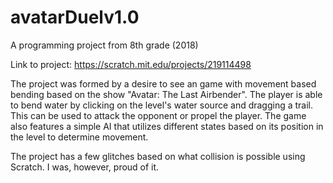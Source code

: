 # avatarDuelv1.0
A programming project from 8th grade (2018)

Link to project: https://scratch.mit.edu/projects/219114498

The project was formed by a desire to see an game with movement based bending based on the show "Avatar: The Last Airbender". The player is able to bend water by clicking on the level's water source and dragging a trail. This can be used to attack the opponent or propel the player. The game also features a simple AI that utilizes different states based on its position in the level to determine movement. 

The project has a few glitches based on what collision is possible using Scratch. I was, however, proud of it.
